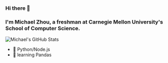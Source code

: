 ### Hi there 👋

### I'm Michael Zhou, a freshman at Carnegie Mellon University's School of Computer Science.

![Michael's GitHub Stats](https://github-readme-stats.vercel.app/api?username=mzhou08)

- 🔭 Python/Node.js
- 🌱 learning Pandas

<!--
**mzhou08/mzhou08** is a ✨ _special_ ✨ repository because its `README.md` (this file) appears on your GitHub profile.

Here are some ideas to get you started:

- 🔭 I’m currently working on ...
- 🌱 I’m currently learning ...
- 👯 I’m looking to collaborate on ...
- 🤔 I’m looking for help with ...
- 💬 Ask me about ...
- 📫 How to reach me: ...
- 😄 Pronouns: ...
- ⚡ Fun fact: ...
-->
